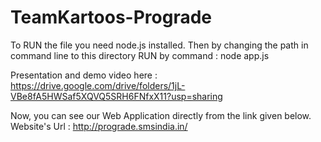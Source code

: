 # TeamKartoos-Prograde
To RUN the file you need node.js installed. Then by changing the path in command line to this directory RUN by command : node app.js

Presentation and demo video here : https://drive.google.com/drive/folders/1jL-VBe8fA5HWSaf5XQVQ5SRH6FNfxX11?usp=sharing

Now, you can see our Web Application directly from the link given below.
Website's Url : http://prograde.smsindia.in/

